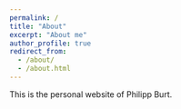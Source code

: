 ```yaml
---
permalink: /
title: "About"
excerpt: "About me"
author_profile: true
redirect_from: 
  - /about/
  - /about.html
---
```

This is the personal website of Philipp Burt.